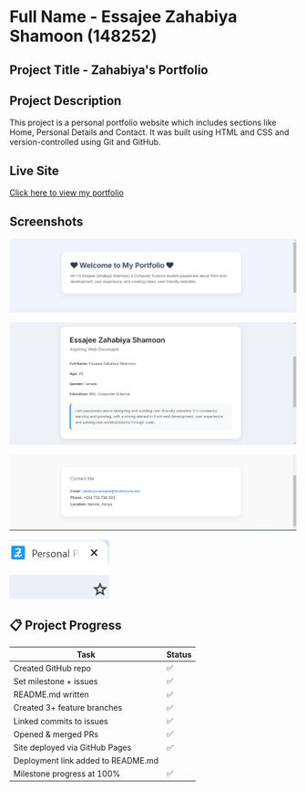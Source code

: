 # Full Name - Essajee Zahabiya Shamoon (148252)

## Project Title - Zahabiya's Portfolio

## Project Description

This project is a personal portfolio website which includes sections like Home, Personal Details and Contact. It was built using HTML and CSS and version-controlled using Git and GitHub.

##  Live Site

[Click here to view my portfolio](https://yourusername.github.io/your-repo-name/)

## Screenshots

![Home Section](images/home_section_2.png)

![About Me](images/bio_section.png)

![Contact Section](images/contact_section.png)

![Favicon Section](images/favicon_website.png)



## 📋 Project Progress

| Task                              | Status |
|-----------------------------------|--------|
| Created GitHub repo               | ✅     |
| Set milestone + issues            | ✅     |
| README.md written                 | ✅     |
| Created 3+ feature branches       | ✅     |
| Linked commits to issues          | ✅     |
| Opened & merged PRs               | ✅     |
| Site deployed via GitHub Pages    | ✅     |
| Deployment link added to README.md|        |
| Milestone progress at 100%        | ✅     |




